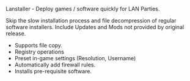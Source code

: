Lanstaller - Deploy games / software quickly for LAN Parties.

Skip the slow installation process and file decompression of regular software installers.
Include Updates and Mods not provided by original release.

- Supports file copy.
- Registry operations
- Preset in-game settings (Resolution, Username)
- Automatically add firewall rules.
- Installs pre-requisite software.


